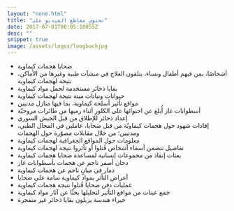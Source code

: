 ```yaml
---
layout: "none.html"
title: "تحتوي مقاطع الفيديو على"
date: 2017-07-01T00:05:18055Z
desc: ""
snippet: true
image: /assets/logos/loogbackjpg
---
```


- ضحايا هجمات كيماوية
- أشخاصًا، بمن فيهم أطفال ونساء، يتلقون العلاج في منشآت طبية وغيرها من الأماكن، نتيجة لهجمات كيماوية
- بقايا ذخائر مستخدمة لحمل مواد كيماوية
- حيوانات ونباتات ميتة نتيجة لهجمات كيماوية
- مواقع تأثير أسلحة كيماوية، بما فيها منازل مدنيين
- أسطوانات غاز أُبلغ عن احتوائها على الكلور أثناء رميها من طائرات مروحيّة
- إعداد ذخائر للإطلاق من قبل الجيش السوري
- إفادات شهود حول هجمات كيماويّة من قبل ضحايا، عاملين في المجال الطبي، ومدنيين؛ من خلال مقابلات مصوّرة حول الهجمات
- معلومات حول المواقع الجغرافية لهجمات كيماوية
- تفاصيل تتضمن أسماء أشخاص قُتلوا أو تأثروا نتيجة لهجمات كيماوية
- بعثات إنقاذ من مجموعات إنسانية لمساعدة ضحايا هجمات كيماوية
- دخان أصفر ناجم عن هجمات بأسطوانات غاز
- دمار في مبانٍ ناجم عن هجمات كيماوية
- أعراض التأثر بمواد كيماوية سامة على ضحايا
-  عمليات دفن ضحايا قُتلوا نتيجة هجمات كيماوية
- جمع عينات من مواقع التأثير لتحليلها بحثًا عن آثار مواد كيماوية
- خبراء هندسة يزيلون بقايا ذخائر غير منفجرة
